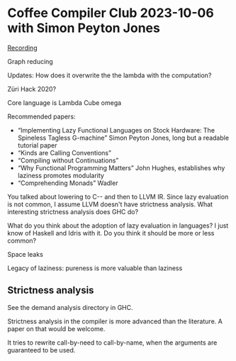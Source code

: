 # Coffee Compiler Club 2023-10-06 with Simon Peyton Jones

[Recording](https://www.youtube.com/watch?v=pYNgu7dG0Tc)

Graph reducing

Updates: How does it overwrite the the lambda with the computation?

Züri Hack 2020?

Core language is Lambda Cube omega

Recommended papers:
- “Implementing Lazy Functional Languages on Stock Hardware: The Spineless
  Tagless G-machine” Simon Peyton Jones, long but a readable tutorial paper
- “Kinds are Calling Conventions”
- “Compiling without Continuations”
- “Why Functional Programming Matters” John Hughes, establishes why laziness
  promotes modularity
- “Comprehending Monads” Wadler

You talked about lowering to C-- and then to LLVM IR. Since lazy evaluation is
not common, I assume LLVM doesn't have strictness analysis. What interesting
strictness analysis does GHC do?

What do you think about the adoption of lazy evaluation in languages? I just
know of Haskell and Idris with it. Do you think it should be more or less
common?

Space leaks

Legacy of laziness: pureness is more valuable than laziness

## Strictness analysis

See the demand analysis directory in GHC.

Strictness analysis in the compiler is more advanced than the literature. A
paper on that would be welcome.

It tries to rewrite call-by-need to call-by-name, when the arguments are
guaranteed to be used.
